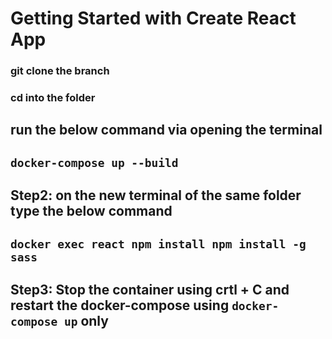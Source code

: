 # Getting Started with Create React App

### git clone the branch 

### cd into the folder 

## run the below command via opening the terminal

## `docker-compose up --build`

## Step2:  on the new terminal of the same folder type the below command

##  `docker exec react npm install npm install -g sass`

## Step3:  Stop the container using crtl + C and restart the docker-compose using `docker-compose up` only
